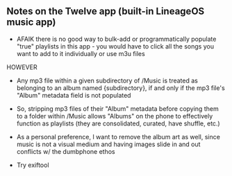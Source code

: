 ## Notes on the Twelve app (built-in LineageOS music app)

- AFAIK there is no good way to bulk-add or programmatically populate "true" playlists in this app - you would have to click all the songs you want to add to it individually or use m3u files

HOWEVER

- Any mp3 file within a given subdirectory of /Music is treated as belonging to an album named {subdirectory}, if and only if the mp3 file's "Album" metadata field is not populated

- So, stripping mp3 files of their "Album" metadata before copying them to a folder within /Music allows "Albums" on the phone to effectively function as playlists (they are consolidated, curated, have shuffle, etc.)

- As a personal preference, I want to remove the album art as well, since music is not a visual medium and having images slide in and out conflicts w/ the dumbphone ethos

- Try exiftool
